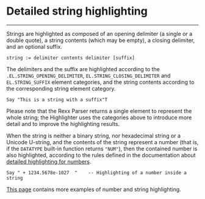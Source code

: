 Detailed string highlighting
=============================

-------------------------------------------------------

Strings are highlighted as composed of an opening
delimiter (a single or a double quote), a string
contents (which may be empty), a closing delimiter,
and an optional suffix.

~~~
string := delimiter contents delimiter [suffix]
~~~

The delimiters and the suffix are highlighted
according to the `.EL.STRING_OPENING_DELIMITER`,
`EL.STRING_CLOSING_DELIMITER` and
`EL.STRING_SUFFIX` element categories,
and the string contents according to the
corresponding string element category.

```rexx {unicode}
Say "This is a string with a suffix"T
```

Please note that the Rexx Parser returns
a single element to represent the whole string;
the Highlighter uses the categories above
to introduce more detail and to improve the
highlighting results.

When the string is neither a binary string,
nor hexadecimal string or a Unicode U-string,
and the contents of the string represent a
number (that is, if the `DATATYPE` built-in
function returns `"NUM"`), then the contained
number is also highlighted, according to the
rules defined in the documentation about
[detailed highlighting for numbers](../numbers/).

```rexx {unicode}
Say " + 1234.5678e-1027  "    -- Highlighting of a number inside a string
```

[This page](../../examples/) contains more examples
of number and string highlighting.

